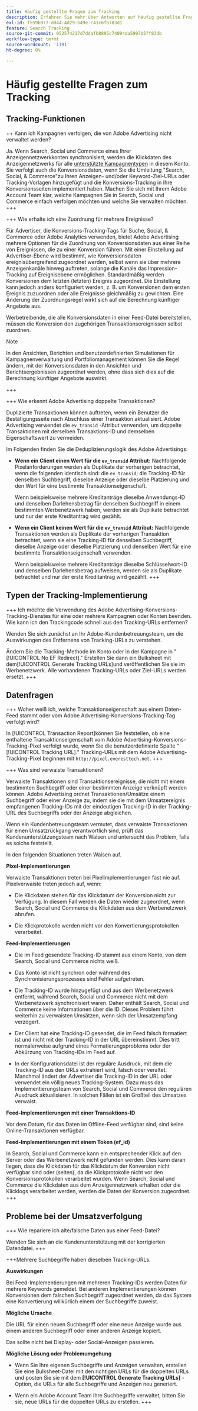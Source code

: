```yaml
---
title: Häufig gestellte Fragen zum Tracking
description: Erfahren Sie mehr über Antworten auf häufig gestellte Fragen zum Tracking, einschließlich Fehlerbehebungsproblemen.
exl-id: f559b977-dd44-4d29-b49e-c41c6fb783d1
feature: Search Tracking
source-git-commit: 052574217d7ddafb8895c74094da5997b5ff83db
workflow-type: tm+mt
source-wordcount: '1191'
ht-degree: 0%

---
```


# Häufig gestellte Fragen zum Tracking

## Tracking-Funktionen

++ Kann ich Kampagnen verfolgen, die von Adobe Advertising nicht verwaltet werden?

Ja. Wenn Search, Social und Commerce eines Ihrer Anzeigennetzwerkkonten synchronisiert, werden die Klickdaten des Anzeigennetzwerks für alle [unterstützte Kampagnentypen](/help/search-social-commerce/introduction/supported-inventory.md) in diesem Konto. Sie verfolgt auch die Konversionsdaten, wenn Sie die Umleitung &quot;Search, Social, &amp; Commerce&quot;zu Ihren Anzeigen- und/oder Keyword-Ziel-URLs oder Tracking-Vorlagen hinzugefügt und die Konversions-Tracking in Ihre Konversionsseiten implementiert haben. Machen Sie sich mit Ihrem Adobe Account Team klar, welche Kampagnen Sie in Search, Social und Commerce einfach verfolgen möchten und welche Sie verwalten möchten.
+++

+++ Wie erhalte ich eine Zuordnung für mehrere Ereignisse?

Für Advertiser, die Konversions-Tracking-Tags für Suche, Social, &amp; Commerce oder Adobe Analytics verwenden, bietet Adobe Advertising mehrere Optionen für die Zuordnung von Konversionsdaten aus einer Reihe von Ereignissen, die zu einer Konversion führen. Mit einer Einstellung auf Advertiser-Ebene wird bestimmt, wie Konversionsdaten ereignisübergreifend zugeordnet werden, selbst wenn sie über mehrere Anzeigenkanäle hinweg auftreten, solange die Kanäle das Impression-Tracking auf Ereignisebene ermöglichen. Standardmäßig werden Konversionen dem letzten (letzten) Ereignis zugeordnet. Die Einstellung kann jedoch anders konfiguriert werden, z. B. um Konversionen dem ersten Ereignis zuzuordnen oder alle Ereignisse gleichmäßig zu gewichten. Eine Änderung der Zuordnungsregel wirkt sich auf die Berechnung künftiger Angebote aus.

Werbetreibende, die alle Konversionsdaten in einer Feed-Datei bereitstellen, müssen die Konversion den zugehörigen Transaktionsereignissen selbst zuordnen.

>[!NOTE]
>
>In den Ansichten, Berichten und benutzerdefinierten Simulationen für Kampagnenverwaltung und Portfoliomanagement können Sie die Regel ändern, mit der Konversionsdaten in den Ansichten und Berichtsergebnissen zugeordnet werden, ohne dass sich dies auf die Berechnung künftiger Angebote auswirkt.

+++

+++ Wie erkennt Adobe Advertising doppelte Transaktionen?

Duplizierte Transaktionen können auftreten, wenn ein Benutzer die Bestätigungsseite nach Abschluss einer Transaktion aktualisiert. Adobe Advertising verwendet die `ev_transid` -Attribut verwenden, um doppelte Transaktionen mit derselben Transaktions-ID und demselben Eigenschaftswert zu vermeiden.

Im Folgenden finden Sie die Deduplizierungslogik des Adobe Advertisings:

* **Wenn ein Client einen Wert für die `ev_transid` Attribut:** Nachfolgende Pixelanforderungen werden als Duplikate der vorherigen betrachtet, wenn die folgenden identisch sind: die `ev_transid`; die Tracking-ID für denselben Suchbegriff, dieselbe Anzeige oder dieselbe Platzierung und den Wert für eine bestimmte Transaktionseigenschaft.

  Wenn beispielsweise mehrere Kreditanträge dieselbe Anwendungs-ID und denselben Darlehensbetrag für denselben Suchbegriff in einem bestimmten Werbenetzwerk haben, werden sie als Duplikate betrachtet und nur der erste Kreditantrag wird gezählt.

* **Wenn ein Client keinen Wert für die `ev_transid` Attribut:** Nachfolgende Transaktionen werden als Duplikate der vorherigen Transaktion betrachtet, wenn sie eine Tracking-ID für denselben Suchbegriff, dieselbe Anzeige oder dieselbe Platzierung und denselben Wert für eine bestimmte Transaktionseigenschaft verwenden.

  Wenn beispielsweise mehrere Kreditanträge dieselbe Schlüsselwort-ID und denselben Darlehensbetrag aufweisen, werden sie als Duplikate betrachtet und nur der erste Kreditantrag wird gezählt.
+++

## Typen der Tracking-Implementierung

+++ Ich möchte die Verwendung des Adobe Advertising-Konversions-Tracking-Dienstes für eine oder mehrere Kampagnen oder Konten beenden. Wie kann ich den Trackingcode schnell aus den Tracking-URLs entfernen?

Wenden Sie sich zunächst an Ihr Adobe-Kundenbetreuungsteam, um die Auswirkungen des Entfernens von Tracking-URLs zu verstehen.

Ändern Sie die Tracking-Methode im Konto oder in der Kampagne in &quot;[!UICONTROL No EF Redirect].&quot; Erstellen Sie dann ein Bulksheet mit dem[!UICONTROL Generate Tracking URLs]und veröffentlichen Sie sie im Werbenetzwerk. Alle vorhandenen Tracking-URLs oder Ziel-URLs werden ersetzt.
+++

## Datenfragen

+++ Woher weiß ich, welche Transaktionseigenschaft aus einem Daten-Feed stammt oder vom Adobe Advertising-Konversions-Tracking-Tag verfolgt wird?

In [!UICONTROL Transaction Report]können Sie feststellen, ob eine enthaltene Transaktionseigenschaft vom Adobe Advertising-Konversions-Tracking-Pixel verfolgt wurde, wenn Sie die benutzerdefinierte Spalte &quot;[!UICONTROL Tracking URL].&quot; Tracking-URLs mit dem Adobe Advertising-Tracking-Pixel beginnen mit `http://pixel.everesttech.net`.
+++

+++ Was sind verwaiste Transaktionen?

Verwaiste Transaktionen sind Transaktionsereignisse, die nicht mit einem bestimmten Suchbegriff oder einer bestimmten Anzeige verknüpft werden können. Adobe Advertising ordnet Transaktionen/Umsätze einem Suchbegriff oder einer Anzeige zu, indem sie die mit dem Umsatzereignis empfangenen Tracking-IDs mit der eindeutigen Tracking-ID in der Tracking-URL des Suchbegriffs oder der Anzeige abgleichen.

Wenn ein Kundenbetreuungsteam vermutet, dass verwaiste Transaktionen für einen Umsatzrückgang verantwortlich sind, prüft das Kundenunterstützungsteam nach Waisen und untersucht das Problem, falls es solche feststellt.

In den folgenden Situationen treten Waisen auf.

**Pixel-Implementierungen**

Verwaiste Transaktionen treten bei Pixelimplementierungen fast nie auf. Pixelverwaiste treten jedoch auf, wenn:

* Die Klickdaten stehen für das Klickdatum der Konversion nicht zur Verfügung. In diesem Fall werden die Daten wieder zugeordnet, wenn Search, Social und Commerce die Klickdaten aus dem Werbenetzwerk abrufen.

* Die Klickprotokolle werden nicht vor den Konvertierungsprotokollen verarbeitet.

**Feed-Implementierungen**

* Die im Feed gesendete Tracking-ID stammt aus einem Konto, von dem Search, Social und Commerce nichts weiß.

* Das Konto ist nicht synchron oder während des Synchronisierungsprozesses sind Fehler aufgetreten.

* Die Tracking-ID wurde hinzugefügt und aus dem Werbenetzwerk entfernt, während Search, Social und Commerce nicht mit dem Werbenetzwerk synchronisiert waren. Daher enthält Search, Social und Commerce keine Informationen über die ID. Dieses Problem führt weiterhin zu verwaisten Umsätzen, wenn sich der Umsatzempfang verzögert.

* Der Client hat eine Tracking-ID gesendet, die im Feed falsch formatiert ist und nicht mit der Tracking-ID in der URL übereinstimmt. Dies tritt normalerweise aufgrund eines Formatierungsproblems oder der Abkürzung von Tracking-IDs im Feed auf.

* In der Konfigurationsdatei ist der reguläre Ausdruck, mit dem die Tracking-ID aus den URLs extrahiert wird, falsch oder veraltet. Manchmal ändert der Advertiser die Tracking-ID in der URL oder verwendet ein völlig neues Tracking-System. Dazu muss das Implementierungsteam von Search, Social und Commerce den regulären Ausdruck aktualisieren. In solchen Fällen ist ein Großteil des Umsatzes verwaist.

**Feed-Implementierungen mit einer Transaktions-ID**

Vor dem Datum, für das Daten im Offline-Feed verfügbar sind, sind keine Online-Transaktionen verfügbar.

**Feed-Implementierungen mit einem Token (ef_id)**

In Search, Social und Commerce kann ein entsprechender Klick auf den Server oder das Werbenetzwerk nicht gefunden werden. Dies kann daran liegen, dass die Klickdaten für das Klickdatum der Konversion nicht verfügbar sind oder (selten), da die Klickprotokolle nicht vor den Konversionsprotokollen verarbeitet wurden. Wenn Search, Social und Commerce die Klickdaten aus dem Anzeigennetzwerk erhalten oder die Klicklogs verarbeitet werden, werden die Daten der Konversion zugeordnet.
+++

## Probleme bei der Umsatzverfolgung

+++ Wie repariere ich alte/falsche Daten aus einer Feed-Datei?

Wenden Sie sich an die Kundenunterstützung mit der korrigierten Datendatei.
+++

+++Mehrere Suchbegriffe haben dieselben Tracking-URLs.

**Auswirkungen**

Bei Feed-Implementierungen mit mehreren Tracking-IDs werden Daten für mehrere Keywords gemeldet. Bei anderen Implementierungen können Konversionen dem falschen Suchbegriff zugeordnet werden, da das System eine Konvertierung willkürlich einem der Suchbegriffe zuweist.

**Mögliche Ursache**

Die URL für einen neuen Suchbegriff oder eine neue Anzeige wurde aus einem anderen Suchbegriff oder einer anderen Anzeige kopiert.

Das sollte nicht bei Display- oder Social-Anzeigen passieren.

**Mögliche Lösung oder Problemumgehung**

* Wenn Sie Ihre eigenen Suchbegriffe und Anzeigen verwalten, erstellen Sie eine Bulksheet-Datei mit den richtigen URLs für die doppelten URLs und posten Sie sie mit dem **[!UICONTROL Generate Tracking URLs]** -Option, die URLs für alle Suchbegriffe und Anzeigen neu generiert.

* Wenn ein Adobe Account Team Ihre Suchbegriffe verwaltet, bitten Sie sie, neue URLs für die doppelten URLs zu erstellen.
+++
